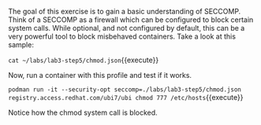 The goal of this exercise is to gain a basic understanding of SECCOMP. Think of a SECCOMP as a firewall which can be configured to block certain system calls.  While optional, and not configured by default, this can be a very powerful tool to block misbehaved containers. Take a look at this sample:

`cat ~/labs/lab3-step5/chmod.json`{{execute}}


Now, run a container with this profile and test if it works. 

`podman run -it --security-opt seccomp=./labs/lab3-step5/chmod.json registry.access.redhat.com/ubi7/ubi chmod 777 /etc/hosts`{{execute}}

Notice how the chmod system call is blocked.
